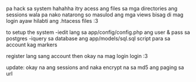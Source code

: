 pa hack sa system hahahha itry acess ang files sa mga directories
ang sessions wala pa nako natarong so masulod ang mga views bisag di mag login
ayaw hilabti ang .htacess files :3

to setup the system 
-iedit lang sa  app/config/config.php ang user & pass sa postgres
-iquery sa database ang app/models/sql.sql script para sa account kag markers

register lang sang account then okay na mag login login :3

update: okay na ang sessions and naka encrypt na sa md5 ang paging sa url
